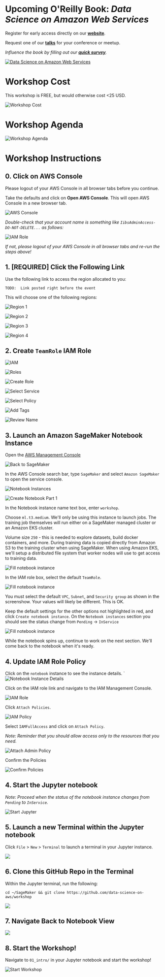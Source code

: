 # Upcoming O'Reilly Book:  _Data Science on Amazon Web Services_
Register for early access directly on our [**website**](https://datascienceonaws.com).

Request one of our [**talks**](https://datascienceonaws.com/talks) for your conference or meetup.

_Influence the book by filling out our [**quick survey**](https://www.surveymonkey.com/r/798CMZ3)._

[![Data Science on Amazon Web Services](img/data-science-on-aws-book.png)](https://datascienceonaws.com)

# Workshop Cost
This workshop is FREE, but would otherwise cost <25 USD.

![Workshop Cost](img/billing.png)

# Workshop Agenda

![Workshop Agenda](img/outline.png)

# Workshop Instructions

## 0. Click on AWS Console

Please logout of your AWS Console in all browser tabs before you continue.

Take the defaults and click on **Open AWS Console**. This will open AWS Console in a new browser tab.

![AWS Console](img/alt_aws_console.png)

_Double-check that your account name is something like `IibsAdminAccess-DO-NOT-DELETE...` as follows:_

![IAM Role](img/alt_iibsadminaccess.png)

_If not, please logout of your AWS Console in all browser tabs and re-run the steps above!_

## 1. [REQUIRED] Click the Following Link 

Use the following link to access the region allocated to you:

```
TODO:  Link posted right before the event
```

This will choose one of the following regions:

![Region 1](img/aws-region-ireland.png)

![Region 2](img/aws-region-mumbai.png)

![Region 3](img/aws-region-oregon.png)

![Region 4](img/aws-region-virginia.png)

## 2. Create `TeamRole` IAM Role

![IAM](img/alt_iam_1.png)

![Roles](img/alt_roles_2.png)

![Create Role](img/alt_create_role_3.png)

![Select Service](img/alt_select_service_4.png)

![Select Policy](img/alt_select_policy_5.png)

![Add Tags](img/alt_add_tags_6.png)

![Review Name](img/alt_review_name_7.png)

## 3. Launch an Amazon SageMaker Notebook Instance

Open the [AWS Management Console](https://console.aws.amazon.com/console/home)

![Back to SageMaker](img/alt_back_to_sagemaker_8.png)

In the AWS Console search bar, type `SageMaker` and select `Amazon SageMaker` to open the service console.

![Notebook Instances](img/alt_notebook_instances_9.png)

![Create Notebook Part 1](img/alt_create_notebook_10.png)

In the Notebook instance name text box, enter `workshop`.

Choose `ml.t3.medium`. We'll only be using this instance to launch jobs. The training job themselves will run either on a SageMaker managed cluster or an Amazon EKS cluster.

Volume size `250` - this is needed to explore datasets, build docker containers, and more.  During training data is copied directly from Amazon S3 to the training cluster when using SageMaker.  When using Amazon EKS, we'll setup a distributed file system that worker nodes will use to get access to training data.

![Fill notebook instance](img/alt-notebook-setup01.png)

In the IAM role box, select the default `TeamRole`.

![Fill notebook instance](img/notebook-setup02.png)

You must select the default `VPC`, `Subnet`, and `Security group` as shown in the screenshow.  Your values will likely be different.  This is OK.

Keep the default settings for the other options not highlighted in red, and click `Create notebook instance`.  On the `Notebook instances` section you should see the status change from `Pending` -> `InService`

![Fill notebook instance](img/alt-notebook-setup03.png)

While the notebook spins up, continue to work on the next section.  We'll come back to the notebook when it's ready.

## 4. Update IAM Role Policy

Click on the `notebook` instance to see the instance details.
`
![Notebook Instance Details](img/alt_click_notebook_instance.png)

Click on the IAM role link and navigate to the IAM Management Console.

![IAM Role](img/alt_update_iam.png)

Click `Attach Policies`.

![IAM Policy](img/alt_view_policies.png)
              
Select `IAMFullAccess` and click on `Attach Policy`.

_Note:  Reminder that you should allow access only to the resources that you need._ 

![Attach Admin Policy](img/alt_attach_policies.png)

Confirm the Policies

![Confirm Policies](img/alt_confirm_policies.png)

## 4. Start the Jupyter notebook

_Note:  Proceed when the status of the notebook instance changes from `Pending` to `InService`._

![Start Jupyter](img/alt_start_jupyter.png)

## 5. Launch a new Terminal within the Jupyter notebook

Click `File` > `New` > `Terminal` to launch a terminal in your Jupyter instance.

![](img/launch_jupyter_terminal.png)

## 6. Clone this GitHub Repo in the Terminal

Within the Jupyter terminal, run the following:
```
cd ~/SageMaker && git clone https://github.com/data-science-on-aws/workshop
```

![](img/clone-workshop-repo.png)

## 7. Navigate Back to Notebook View

![](img/back-to-jupyter-notebook.png)

## 8. Start the Workshop!
Navigate to `01_intro/` in your Jupyter notebook and start the workshop!

![Start Workshop](img/start_workshop.png)
